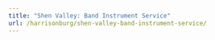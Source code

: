 ```yaml
---
title: "Shen Valley: Band Instrument Service"
url: /harrisonburg/shen-valley-band-instrument-service/
---
```

